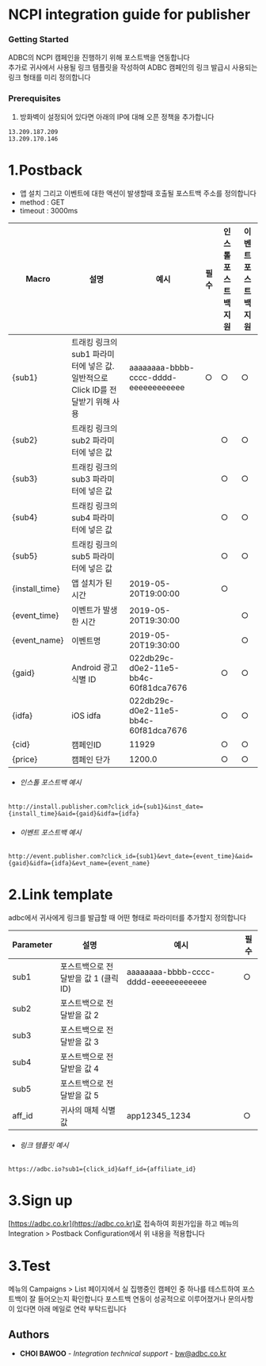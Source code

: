 # NCPI integration guide for publisher

### Getting Started

ADBC의 NCPI 캠페인을 진행하기 위해 포스트백을 연동합니다  
추가로 귀사에서 사용될 링크 템플릿을 작성하여 ADBC 캠페인의 링크 발급시 사용되는 링크 형태를 미리 정의합니다


### Prerequisites

1. 방화벽이 설정되어 있다면 아래의 IP에 대해 오픈 정책을 추가합니다

```
13.209.187.209
13.209.170.146
```

# 1.Postback

- 앱 설치 그리고 이벤트에 대한 액션이 발생할때 호출될 포스트백 주소를 정의합니다
- method : GET
- timeout : 3000ms


| Macro | 설명 | 예시 | 필수 | 인스톨 포스트백 지원 | 이벤트 포스트백 지원 |
| ------ | ------ | ------ | ------ | ------ | ------ |
| {sub1} | 트래킹 링크의 sub1 파라미터에 넣은 값. 일반적으로 Click ID를 전달받기 위해 사용 | aaaaaaaa-bbbb-cccc-dddd-eeeeeeeeeeee | ○ | ○ |  ○|
| {sub2} | 트래킹 링크의 sub2 파라미터에 넣은 값 |  |  | ○ |  ○|
| {sub3} | 트래킹 링크의 sub3 파라미터에 넣은 값 |  |  | ○ |  ○|
| {sub4} | 트래킹 링크의 sub4 파라미터에 넣은 값 |  |  | ○ |  ○|
| {sub5} | 트래킹 링크의 sub5 파라미터에 넣은 값 |  |  | ○ |  ○|
| {install_time} | 앱 설치가 된 시간 | 2019-05-20T19:00:00 |  | ○ |  |
| {event_time} | 이벤트가 발생한 시간 | 2019-05-20T19:30:00 |  |  | ○ |
| {event_name} | 이벤트명 | 2019-05-20T19:30:00 |  |  | ○ |
| {gaid} | Android 광고 식별 ID | 022db29c-d0e2-11e5-bb4c-60f81dca7676 |  | ○ |  ○|
| {idfa} | iOS idfa | 022db29c-d0e2-11e5-bb4c-60f81dca7676 |  | ○ |  ○|
| {cid} | 캠페인ID | 11929 |  | ○ |  ○|
| {price} | 캠페인 단가 | 1200.0 |  | ○ |  ○|


- ###### 인스톨 포스트백 예시
```
http://install.publisher.com?click_id={sub1}&inst_date={install_time}&aid={gaid}&idfa={idfa}
```
- ###### 이벤트 포스트백 예시
```
http://event.publisher.com?click_id={sub1}&evt_date={event_time}&aid={gaid}&idfa={idfa}&evt_name={event_name}
```


# 2.Link template

adbc에서 귀사에게 링크를 발급할 때 어떤 형태로 파라미터를 추가할지 정의합니다

| Parameter | 설명 | 예시 | 필수 |
| ------ | ------ | ------ | ------ |
| sub1 | 포스트백으로 전달받을 값 1 (클릭ID) | aaaaaaaa-bbbb-cccc-dddd-eeeeeeeeeeee | ○ | 
| sub2 | 포스트백으로 전달받을 값 2 |  |  |
| sub3 | 포스트백으로 전달받을 값 3 |  |  |
| sub4 | 포스트백으로 전달받을 값 4 |  |  |
| sub5 | 포스트백으로 전달받을 값 5 |  |  |
| aff_id | 귀사의 매체 식별 값 | app12345_1234 | ○ | 

- ###### 링크 템플릿 예시
```
https://adbc.io?sub1={click_id}&aff_id={affiliate_id}
```

# 3.Sign up

[https://adbc.co.kr](https://adbc.co.kr)로 접속하여 회원가입을 하고 
메뉴의 Integration > Postback Configuration에서 위 내용을 적용합니다


# 3.Test

메뉴의 Campaigns > List 페이지에서 실 집행중인 캠페인 중 하나를 테스트하여 포스트백이 잘 들어오는지 확인합니다
포스트백 연동이 성공적으로 이루어졌거나 문의사항이 있다면 아래 메일로 연락 부탁드립니다

## Authors

* **CHOI BAWOO** - *Integration technical support* - bw@adbc.co.kr





